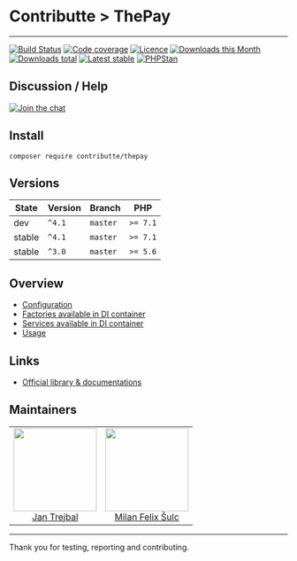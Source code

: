 # Contributte > ThePay

-----

[![Build Status](https://img.shields.io/travis/contributte/thepay.svg?style=flat-square)](https://travis-ci.org/contributte/thepay)
[![Code coverage](https://img.shields.io/coveralls/contributte/thepay.svg?style=flat-square)](https://coveralls.io/r/contributte/thepay)
[![Licence](https://img.shields.io/packagist/l/contributte/thepay.svg?style=flat-square)](https://packagist.org/packages/contributte/thepay)
[![Downloads this Month](https://img.shields.io/packagist/dm/contributte/thepay.svg?style=flat-square)](https://packagist.org/packages/contributte/thepay)
[![Downloads total](https://img.shields.io/packagist/dt/contributte/thepay.svg?style=flat-square)](https://packagist.org/packages/contributte/thepay)
[![Latest stable](https://img.shields.io/packagist/v/contributte/thepay.svg?style=flat-square)](https://packagist.org/packages/contributte/thepay)
[![PHPStan](https://img.shields.io/badge/PHPStan-enabled-brightgreen.svg?style=flat)](https://github.com/phpstan/phpstan)

## Discussion / Help

[![Join the chat](https://img.shields.io/gitter/room/contributte/thepay.svg?style=flat-square)](http://bit.ly/ctteg)

## Install

```
composer require contributte/thepay
```

## Versions

| State       | Version | Branch   | PHP      |
|-------------|---------|----------|----------|
| dev         | `^4.1`  | `master` | `>= 7.1` |
| stable      | `^4.1`  | `master` | `>= 7.1` |
| stable      | `^3.0`  | `master` | `>= 5.6` |

## Overview

- [Configuration](https://github.com/contributte/thepay/blob/master/.docs/README.md#configuration)
- [Factories available in DI container](https://github.com/contributte/thepay/blob/master/.docs/README.md#factories-available-in-di-container)
- [Services available in DI container](https://github.com/contributte/thepay/blob/master/.docs/README.md#services-available-in-di-container)
- [Usage](https://github.com/contributte/thepay/blob/master/.docs/README.md#usage)

## Links

- [Official library & documentations](https://www.thepay.cz/ke-stazeni/)

## Maintainers

<table>
  <tbody>
    <tr>
      <td align="center">
        <a href="https://github.com/trejjam">
            <img width="150" height="150" src="https://avatars2.githubusercontent.com/u/3594540?s=150&v=4">
        </a>
        </br>
        <a href="https://github.com/trejjam">Jan Trejbal</a>
      </td>
      <td align="center">
        <a href="https://github.com/f3l1x">
            <img width="150" height="150" src="https://avatars2.githubusercontent.com/u/538058?v=3&s=150">
        </a>
        </br>
        <a href="https://github.com/f3l1x">Milan Felix Šulc</a>
      </td>
    </tr>
  </body>
</table>

-----

Thank you for testing, reporting and contributing.
